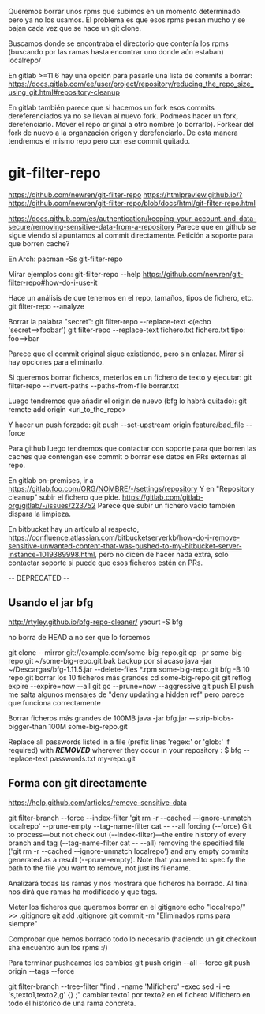 Queremos borrar unos rpms que subimos en un momento determinado pero ya no los usamos.
El problema es que esos rpms pesan mucho y se bajan cada vez que se hace un git clone.

Buscamos donde se encontraba el directorio que contenía los rpms (buscando por las ramas hasta encontrar uno donde aún estaban)
localrepo/

En gitlab >=11.6 hay una opción para pasarle una lista de commits a borrar:
<https://docs.gitlab.com/ee/user/project/repository/reducing_the_repo_size_using_git.html#repository-cleanup>

En gitlab también parece que si hacemos un fork esos commits dereferenciados ya no se llevan al nuevo fork.
Podmeos hacer un fork, derefenciarlo.
Mover el repo original a otro nombre (o borrarlo).
Forkear del fork de nuevo a la organzación origen y derefenciarlo.
De esta manera tendremos el mismo repo pero con ese commit quitado.

# git-filter-repo

<https://github.com/newren/git-filter-repo>
<https://htmlpreview.github.io/?https://github.com/newren/git-filter-repo/blob/docs/html/git-filter-repo.html>

<https://docs.github.com/es/authentication/keeping-your-account-and-data-secure/removing-sensitive-data-from-a-repository>
Parece que en github se sigue viendo si apuntamos al commit directamente.
Petición a soporte para que borren cache?

En Arch: pacman -Ss git-filter-repo

Mirar ejemplos con:
git-filter-repo --help
<https://github.com/newren/git-filter-repo#how-do-i-use-it>

Hace un análisis de que tenemos en el repo, tamaños, tipos de fichero, etc.
git filter-repo --analyze

Borrar la palabra "secret":
git filter-repo --replace-text <(echo 'secret==>foobar')
git filter-repo --replace-text fichero.txt
fichero.txt tipo:
foo==>bar

Parece que el commit original sigue existiendo, pero sin enlazar.
Mirar si hay opciones para eliminarlo.

Si queremos borrar ficheros, meterlos en un fichero de texto y ejecutar:
git filter-repo --invert-paths --paths-from-file borrar.txt

Luego tendremos que añadir el origin de nuevo (bfg lo habrá quitado):
git remote add origin <url_to_the_repo>

Y hacer un push forzado:
git push --set-upstream origin feature/bad_file --force

Para github luego tendremos que contactar con soporte para que borren las caches que contengan ese commit o borrar ese datos en PRs externas al repo.

En gitlab on-premises, ir a <https://gitlab.foo.com/ORG/NOMBRE/-/settings/repository>
Y en "Repository cleanup" subir el fichero que pide.
<https://gitlab.com/gitlab-org/gitlab/-/issues/223752>
Parece que subir un fichero vacío también dispara la limpieza.

En bitbucket hay un artículo al respecto, <https://confluence.atlassian.com/bitbucketserverkb/how-do-i-remove-sensitive-unwanted-content-that-was-pushed-to-my-bitbucket-server-instance-1019389998.html>, pero no dicen de hacer nada extra, solo contactar soporte si puede que esos ficheros estén en PRs.

-- DEPRECATED --

## Usando el jar bfg

<http://rtyley.github.io/bfg-repo-cleaner/>
yaourt -S bfg

no borra de HEAD a no ser que lo forcemos

git clone --mirror git://example.com/some-big-repo.git
cp -pr some-big-repo.git ~/some-big-repo.git.bak
  backup por si acaso
java -jar ~/Descargas/bfg-1.11.5.jar --delete-files *.rpm some-big-repo.git
bfg -B 10 repo.git
  borrar los 10 ficheros más grandes
cd some-big-repo.git
git reflog expire --expire=now --all
git gc --prune=now --aggressive
git push
  El push me salta algunos mensajes de "deny updating a hidden ref" pero parece que funciona correctamente

Borrar ficheros más grandes de 100MB
java -jar bfg.jar --strip-blobs-bigger-than 100M some-big-repo.git

Replace all passwords listed in a file (prefix lines 'regex:' or 'glob:' if required) with ***REMOVED*** wherever they occur in your repository :
$ bfg --replace-text passwords.txt  my-repo.git

## Forma con git directamente ##

<https://help.github.com/articles/remove-sensitive-data>

git filter-branch --force --index-filter 'git rm -r --cached --ignore-unmatch localrepo' --prune-empty --tag-name-filter cat -- --all
  forcing (--force) Git to process—but not check out (--index-filter)—the entire history of every branch and tag (--tag-name-filter cat -- --all)
  removing the specified file ('git rm -r --cached --ignore-unmatch localrepo') and any empty commits generated as a result (--prune-empty).
  Note that you need to specify the path to the file you want to remove, not just its filename.

Analizará todas las ramas y nos mostrará que ficheros ha borrado.
Al final nos dirá que ramas ha modificado y que tags.

Meter los ficheros que queremos borrar en el gitignore
echo "localrepo/" >> .gitignore
git add .gitignore
git commit -m "Eliminados rpms para siempre"

Comprobar que hemos borrado todo lo necesario (haciendo un git checkout sha encuentro aun los rpms :/)

Para terminar pusheamos los cambios
git push origin --all --force
git push origin --tags --force

git filter-branch --tree-filter "find . -name 'Mifichero' -exec sed -i -e 's,texto1,texto2,g' {} \;"
cambiar texto1 por texto2 en el fichero Mifichero en todo el histórico de una rama concreta.
